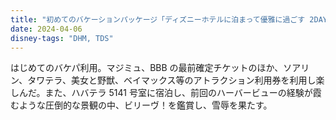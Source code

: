 ```yaml
---
title: "初めてのバケーションパッケージ「ディズニーホテルに泊まって優雅に過ごす 2DAYS」にて DHM ハバテラに宿泊"
date: 2024-04-06
disney-tags: "DHM, TDS"
---
```


はじめてのバケパ利用。マジミュ、BBB の最前確定チケットのほか、ソアリン、タワテラ、美女と野獣、ベイマックス等のアトラクション利用券を利用し楽しんだ。また、ハバテラ 5141 号室に宿泊し、前回のハーバービューの経験が霞むような圧倒的な景観の中、ビリーヴ！を鑑賞し、雪辱を果たす。